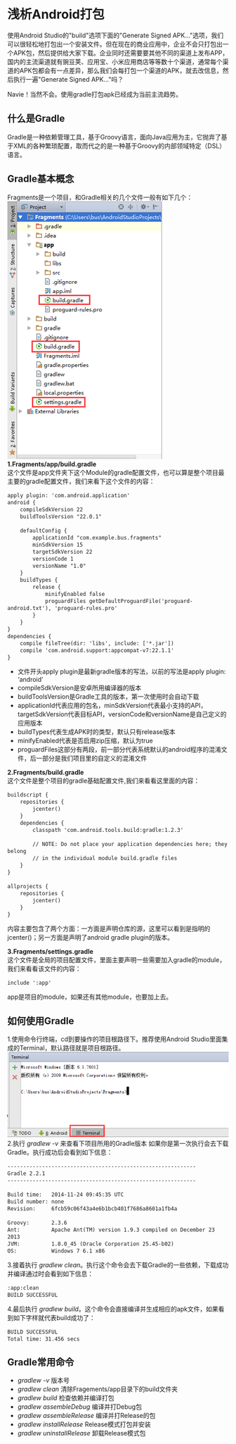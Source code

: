 # 浅析Android打包

使用Android Studio的"build"选项下面的"Generate Signed APK..."选项，我们可以很轻松地打包出一个安装文件。但在现在的商业应用中，企业不会只打包出一个APK包，然后提供给大家下载。企业同时还需要要其他不同的渠道上发布APP，国内的主流渠道就有豌豆荚、应用宝、小米应用商店等等数十个渠道，通常每个渠道的APK包都会有一点差异，那么我们会每打包一个渠道的APK，就去改信息，然后执行一遍"Generate Signed APK..."吗？

Navie！当然不会。使用gradle打包apk已经成为当前主流趋势。

## 什么是Gradle

Gradle是一种依赖管理工具，基于Groovy语言，面向Java应用为主，它抛弃了基于XML的各种繁琐配置，取而代之的是一种基于Groovy的内部领域特定（DSL）语言。

## Gradle基本概念

Fragments是一个项目，和Gradle相关的几个文件一般有如下几个：
![](qianxi02.png)
**1.Fragments/app/build.gradle**  
这个文件是app文件夹下这个Module的gradle配置文件，也可以算是整个项目最主要的gradle配置文件，我们来看下这个文件的内容：
``` GRADLE
apply plugin: 'com.android.application'
android {
    compileSdkVersion 22
    buildToolsVersion "22.0.1"

    defaultConfig {
        applicationId "com.example.bus.fragments"
        minSdkVersion 15
        targetSdkVersion 22
        versionCode 1
        versionName "1.0"
    }
    buildTypes {
        release {
            minifyEnabled false
            proguardFiles getDefaultProguardFile('proguard-android.txt'), 'proguard-rules.pro'
        }
    }
}
dependencies {
    compile fileTree(dir: 'libs', include: ['*.jar'])
    compile 'com.android.support:appcompat-v7:22.1.1'
}
```
* 文件开头apply plugin是最新gradle版本的写法，以前的写法是apply plugin: ‘android’
* compileSdkVersion是安卓所用编译器的版本
* buildToolsVersion是Gradle工具的版本，第一次使用时会自动下载
* applicationId代表应用的包名，minSdkVersion代表最小支持的API，targetSdkVersion代表目标API，versionCode和versionName是自己定义的应用版本
* buildTypes代表生成APK时的类型，默认只有release版本
* minifyEnabled代表是否启用zip压缩，默认为true
* proguardFiles这部分有两段，前一部分代表系统默认的android程序的混淆文件，后一部分是我们项目里的自定义的混淆文件

**2.Fragments/build.gradle**  
这个文件是整个项目的gradle基础配置文件,我们来看看这里面的内容：
``` GRADLE
buildscript {
    repositories {
        jcenter()
    }
    dependencies {
        classpath 'com.android.tools.build:gradle:1.2.3'

        // NOTE: Do not place your application dependencies here; they belong
        // in the individual module build.gradle files
    }
}

allprojects {
    repositories {
        jcenter()
    }
}
```
内容主要包含了两个方面：一方面是声明仓库的源，这里可以看到是指明的jcenter()；另一方面是声明了android gradle plugin的版本。

**3.Fragments/settings.gradle**  
这个文件是全局的项目配置文件，里面主要声明一些需要加入gradle的module，我们来看看该文件的内容：
``` GRADLE
include ':app'
```
app是项目的module，如果还有其他module，也要加上去。

## 如何使用Gradle

1.使用命令行终端，cd到要操作的项目根路径下。推荐使用Android Studio里面集成的Terminal，默认路径就是项目根路径。
![](qianxi03.png)
2.执行 *gradlew -v* 来查看下项目所用的Gradle版本
如果你是第一次执行会去下载Gradle。执行成功后会看到如下信息：
``` GRADLE
------------------------------------------------------------
Gradle 2.2.1
------------------------------------------------------------

Build time:   2014-11-24 09:45:35 UTC
Build number: none
Revision:     6fcb59c06f43a4e6b1bcb401f7686a8601a1fb4a

Groovy:       2.3.6
Ant:          Apache Ant(TM) version 1.9.3 compiled on December 23 2013
JVM:          1.8.0_45 (Oracle Corporation 25.45-b02)
OS:           Windows 7 6.1 x86
```
3.接着执行 *gradlew clean*。执行这个命令会去下载Gradle的一些依赖，下载成功并编译通过时会看到如下信息：
``` GRADLE
:app:clean
BUILD SUCCESSFUL
```
4.最后执行 *gradlew build*。这个命令会直接编译并生成相应的apk文件，如果看到如下字样就代表build成功了：
``` GRADLE
BUILD SUCCESSFUL
Total time: 31.456 secs
```
## Gradle常用命令

* *gradlew -v* 版本号
* *gradlew clean* 清除Fragements/app目录下的build文件夹
* *gradlew build* 检查依赖并编译打包
* *gradlew assembleDebug* 编译并打Debug包
* *gradlew assembleRelease* 编译并打Release的包
* *gradlew installRelease* Release模式打包并安装
* *gradlew uninstallRelease* 卸载Release模式包